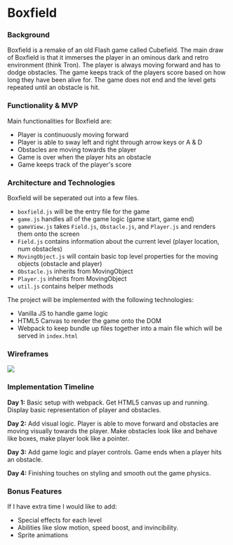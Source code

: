 # Boxfield

### Background
Boxfield is a remake of an old Flash game called Cubefield. The main draw of Boxfield is that it immerses the player in an ominous dark and retro environment (think Tron). The player is always moving forward and has to dodge obstacles. The game keeps track of the players score based on how long they have been alive for. The game does not end and the level gets repeated until an obstacle is hit.

### Functionality & MVP
Main functionalities for Boxfield are:
- Player is continuously moving forward
- Player is able to sway left and right through arrow keys or A & D
- Obstacles are moving towards the player
- Game is over when the player hits an obstacle
- Game keeps track of the player's score

### Architecture and Technologies
Boxfield will be seperated out into a few files.

- `boxfield.js` will be the entry file for the game
- `game.js` handles all of the game logic (game start, game end)
- `gameView.js` takes `Field.js`, `Obstacle.js`, and `Player.js` and renders them onto the screen
- `Field.js` contains information about the current level (player location, num obstacles)
- `MovingObject.js` will contain basic top level properties for the moving objects
(obstacle and player)
- `Obstacle.js` inherits from MovingObject
- `Player.js` inherits from MovingObject
- `util.js` contains helper methods

The project will be implemented with the following technologies:
- Vanilla JS to handle game logic
- HTML5 Canvas to render the game onto the DOM
- Webpack to keep bundle up files together into a main file which will be served in `index.html`

### Wireframes
<img src="https://raw.githubusercontent.com/jinchen93/boxfield/master/docs/boxfield-wireframe.png?token=APTthjTj506aIk42vULJNQZ3-ry76UHuks5ZNGpCwA%3D%3D">

### Implementation Timeline
**Day 1:** Basic setup with webpack. Get HTML5 canvas up and running. Display basic representation of player and obstacles.

**Day 2:** Add visual logic. Player is able to move forward and obstacles are moving visually towards the player. Make obstacles look like and behave like boxes, make player look like a pointer.

**Day 3:** Add game logic and player controls. Game ends when a player hits an obstacle.

**Day 4:** Finishing touches on styling and smooth out the game physics.

### Bonus Features
If I have extra time I would like to add:
- Special effects for each level
- Abilities like slow motion, speed boost, and invincibility.
- Sprite animations